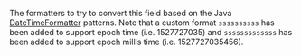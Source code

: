 The formatters to try to convert this field based on the Java [DateTimeFormatter](https://docs.oracle.com/javase/8/docs/api/java/time/format/DateTimeFormatter.html) patterns. Note that a custom format `ssssssssss` has been added to support epoch time (i.e. 1527727035) and `sssssssssssss` has been added to support epoch millis time (i.e. 1527727035456).